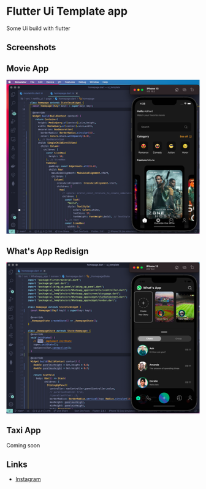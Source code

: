 # Flutter Ui Template app

Some Ui build with flutter

## Screenshots

## Movie App

![alt text](assets/screenshots/movieapp.png)

## What's App Redisign

![alt text](assets/screenshots/whscreen.png)

## Taxi App

Coming soon

## Links

- [Instagram](https://www.instagram.com/the.coders01/)
